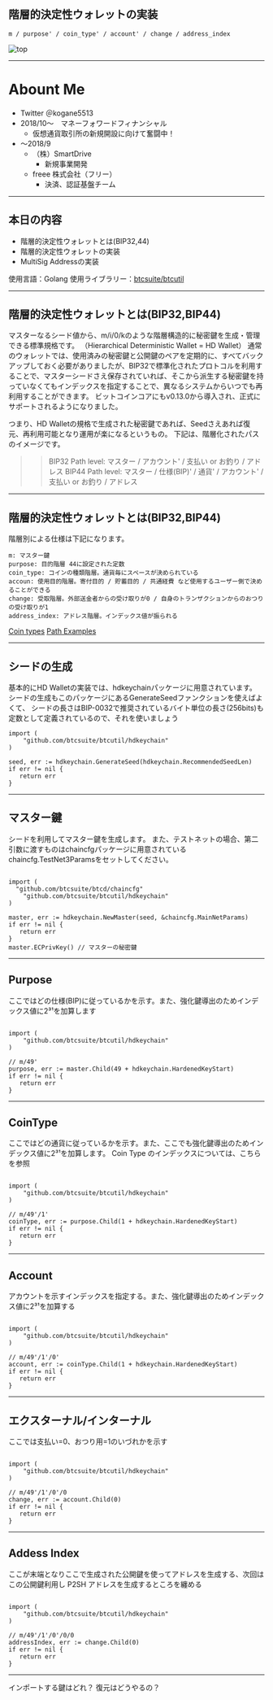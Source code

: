 ## 階層的決定性ウォレットの実装

```
m / purpose' / coin_type' / account' / change / address_index
```

![top](https://cdn-images-1.medium.com/max/1600/1*tBfwTsPiwvvMDEmrLMq5fA.png)

---

# Abount Me
  * Twitter ＠kogane5513
  * 2018/10〜　マネーフォワードフィナンシャル
    * 仮想通貨取引所の新規開設に向けて奮闘中！
  * 〜2018/9
    * （株）SmartDrive
      * 新規事業開発
    * freee 株式会社（フリー）
      * 決済、認証基盤チーム

---

## 本日の内容

* 階層的決定性ウォレットとは(BIP32,44)
* 階層的決定性ウォレットの実装
* MultiSig Addressの実装

使用言語：Golang
使用ライブラリー：[btcsuite/btcutil](https://github.com/btcsuite/btcutil)

---

## 階層的決定性ウォレットとは(BIP32,BIP44)

マスターなるシード値から、m/i/0/kのような階層構造的に秘密鍵を生成・管理できる標準規格です。
（Hierarchical Deterministic Wallet = HD Wallet）
通常のウォレットでは、使用済みの秘密鍵と公開鍵のペアを定期的に、すべてバックアップしておく必要がありましたが、BIP32で標準化されたプロトコルを利用することで、マスターシードさえ保存されていれば、そこから派生する秘密鍵を持っていなくてもインデックスを指定することで、異なるシステムからいつでも再利用することができます。
ビットコインコアにもv0.13.0から導入され、正式にサポートされるようになりました。

つまり、HD Walletの規格で生成された秘密鍵であれば、Seedさえあれば復元、再利用可能となり運用が楽になるというもの。
下記は、階層化されたパスのイメージです。

>> BIP32 Path level: マスター / アカウント' / 支払い or お釣り / アドレス
>> BIP44 Path level: マスター / 仕様(BIP)' / 通貨' / アカウント' / 支払い or お釣り / アドレス

---

## 階層的決定性ウォレットとは(BIP32,BIP44)


階層別による仕様は下記になります。

```
m: マスター鍵
purpose: 目的階層 44に設定された定数
coin_type: コインの種類階層。通貨毎にスペースが決められている
accoun: 使用目的階層。寄付目的 / 貯蓄目的 / 共通経費 など使用するユーザー側で決めることができる
change: 受取階層。外部送金者からの受け取りが0 / 自身のトランザクションからのおつりの受け取りが1
address_index: アドレス階層。インデックス値が振られる
```

[Coin types](https://github.com/satoshilabs/slips/blob/master/slip-0044.md#registered-coin-types)
[Path Examples](https://github.com/bitcoin/bips/blob/master/bip-0044.mediawiki#examples)

---

## シードの生成

基本的にHD Walletの実装では、hdkeychainパッケージに用意されています。
シードの生成もこのパッケージにあるGenerateSeedファンクションを使えばよくて、
シードの長さはBIP-0032で推奨されているバイト単位の長さ(256bits)も定数として定義されているので、それを使いましょう

```golang
import (
	"github.com/btcsuite/btcutil/hdkeychain"
)

seed, err := hdkeychain.GenerateSeed(hdkeychain.RecommendedSeedLen)
if err != nil {
   return err
}
```

---

## マスター鍵

シードを利用してマスター鍵を生成します。
また、テストネットの場合、第二引数に渡すものはchaincfgパッケージに用意されているchaincfg.TestNet3Paramsをセットしてください。

```golang

import (
  "github.com/btcsuite/btcd/chaincfg"
	"github.com/btcsuite/btcutil/hdkeychain"
)

master, err := hdkeychain.NewMaster(seed, &chaincfg.MainNetParams)
if err != nil {
   return err
}
master.ECPrivKey() // マスターの秘密鍵
```

---

## Purpose

ここではどの仕様(BIP)に従っているかを示す。また、強化鍵導出のためインデックス値に2³¹を加算します

```golang

import (
	"github.com/btcsuite/btcutil/hdkeychain"
)

// m/49'
purpose, err := master.Child(49 + hdkeychain.HardenedKeyStart)
if err != nil {
   return err
}
```

---

## CoinType

ここではどの通貨に従っているかを示す。また、ここでも強化鍵導出のためインデックス値に2³¹を加算します。
Coin Type のインデックスについては、こちらを参照

```golang

import (
	"github.com/btcsuite/btcutil/hdkeychain"
)

// m/49'/1'
coinType, err := purpose.Child(1 + hdkeychain.HardenedKeyStart)
if err != nil {
   return err
}
```

---

## Account

アカウントを示すインデックスを指定する。また、強化鍵導出のためインデックス値に2³¹を加算する

```golang

import (
	"github.com/btcsuite/btcutil/hdkeychain"
)

// m/49'/1'/0'
account, err := coinType.Child(1 + hdkeychain.HardenedKeyStart)
if err != nil {
   return err
}
```

---

## エクスターナル/インターナル

ここでは支払い=0、おつり用=1のいづれかを示す

```golang

import (
	"github.com/btcsuite/btcutil/hdkeychain"
)

// m/49'/1'/0'/0
change, err := account.Child(0)
if err != nil {
   return err
}
```

---

## Addess Index

ここが末端となりここで生成された公開鍵を使ってアドレスを生成する、次回はこの公開鍵利用し P2SH アドレスを生成するところを纏める

```golang

import (
	"github.com/btcsuite/btcutil/hdkeychain"
)

// m/49'/1'/0'/0/0
addressIndex, err := change.Child(0)
if err != nil {
   return err
}
```

---

インポートする鍵はどれ？
復元はどうやるの？
